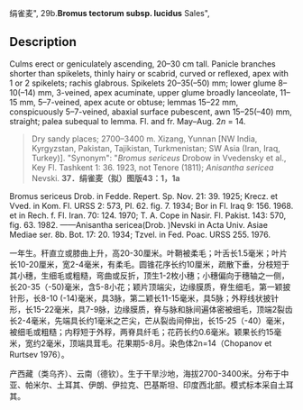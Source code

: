 绢雀麦",
29b.**Bromus tectorum subsp. lucidus** Sales",

## Description
Culms erect or geniculately ascending, 20–30 cm tall. Panicle branches shorter than spikelets, thinly hairy or scabrid, curved or reflexed, apex with 1 or 2 spikelets; rachis glabrous. Spikelets 20–35(–50) mm; lower glume 8–10(–14) mm, 3-veined, apex acuminate, upper glume broadly lanceolate, 11–15 mm, 5–7-veined, apex acute or obtuse; lemmas 15–22 mm, conspicuously 5–7-veined, abaxial surface pubescent, awn 15–25(–40) mm, straight; palea subequal to lemma. Fl. and fr. May–Aug. 2*n* = 14.

> Dry sandy places; 2700–3400 m. Xizang, Yunnan [NW India, Kyrgyzstan, Pakistan, Tajikistan, Turkmenistan; SW Asia (Iran, Iraq, Turkey)].
  "Synonym": "*Bromus sericeus* Drobow in Vvedensky et al., Key Fl. Tashkent 1: 36. 1923, not Tenore (1811); *Anisantha sericea* Nevski.
**37．绢雀麦（拟）图版43：1，1a**

Bromus sericeus Drob. in Fedde. Repert. Sp. Nov. 21: 39. 1925; Krecz. et Vved. in Kom. Fl. URSS 2: 573, Pl. 62. fig. 7. 1934; Bor in Fl. Iraq 9: 156. 1968. et in Rech. f. Fl. Iran. 70: 124. 1970; T. A. Cope in Nasir. Fl. Pakist. 143: 570, fig. 63. 1982. ——Anisantha sericea(Drob. )Nevski in Acta Univ. Asiae Mediae ser. 8b. Bot. 17: 20. 1934; Tzvel. in Fed. Poac. URSS 255. 1976.

一年生。秆直立或膝曲上升，高20-30厘米。叶鞘被柔毛；叶舌长1.5毫米；叶片长10-20厘米，宽2-4毫米，有柔毛。圆锥花序长约10厘米，疏散下垂，分枝短于其小穗，生细毛或粗糙，弯曲或反折，顶生1-2枚小穗；小穗偏向于穗轴之一侧，长20-35（-50)毫米，含5-8小花；颖片顶端尖，边缘膜质，脊生细毛，第一颖披针形，长8-10 (-14)毫米，具3脉，第二颖长11-15毫米，具5脉；外稃线状披针形，长15-22毫米，具7-9脉，边缘膜质，脊与脉和脉间遍体密被细毛，顶端2裂齿长2-4毫米，先端具长约1毫米之芒尖，芒从裂齿间伸出，长15-25（-40）毫米，被细毛或粗糙；内稃短于外稃，两脊具纤毛；花药长约0.6毫米。颖果长约15毫米，宽约2毫米，顶端具茸毛。花果期5-8月。染色体2n=14（Chopanov et Rurtsev 1976）。

产西藏（类乌齐）、云南（德钦）。生于干旱沙地，海拔2700-3400米。分布于中亚、帕米尔、土耳其、伊朗、伊拉克、巴基斯坦、印度西北部。模式标本采自土耳其。
